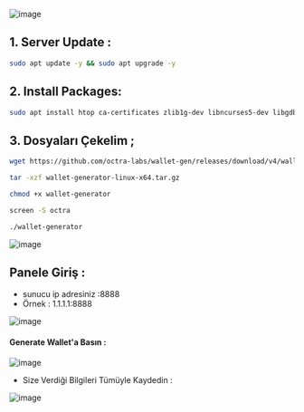 ![image](https://github.com/user-attachments/assets/0d8ec782-edf6-4ce2-a75b-4ee08589afe7)

## 1. Server Update : 

```bash
sudo apt update -y && sudo apt upgrade -y
```
## 2. Install Packages:

```bash
sudo apt install htop ca-certificates zlib1g-dev libncurses5-dev libgdbm-dev libnss3-dev tmux iptables curl nvme-cli git wget make jq libleveldb-dev build-essential pkg-config ncdu tar clang bsdmainutils lsb-release libssl-dev libreadline-dev libffi-dev jq gcc screen file nano btop unzip lz4 -y
```

## 3. Dosyaları Çekelim ; 

```bash
wget https://github.com/octra-labs/wallet-gen/releases/download/v4/wallet-generator-linux-x64.tar.gz
```
```bash
tar -xzf wallet-generator-linux-x64.tar.gz
```

```bash
chmod +x wallet-generator
```
```bash
screen -S octra
```
```bash
./wallet-generator
```

![image](https://github.com/user-attachments/assets/115f5773-e2f2-4b05-9ee2-21b0fadc571e)

## Panele Giriş : 

- sunucu ip adresiniz :8888
- Örnek : 1.1.1.1:8888

![image](https://github.com/user-attachments/assets/3c337032-40db-4371-a41f-55b06848ff55)

#### Generate Wallet'a Basın : 

![image](https://github.com/user-attachments/assets/490ec720-f4ed-43eb-8f32-f7f8c5f89161)

- Size Verdiği Bilgileri Tümüyle Kaydedin : 

![image](https://github.com/user-attachments/assets/fe14c60d-8119-418a-a64b-5e7580ee8c71)

